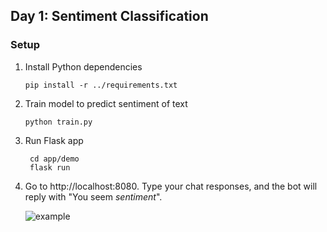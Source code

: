 ## Day 1: Sentiment Classification

### Setup
1. Install Python dependencies
    ```
    pip install -r ../requirements.txt
   ```
2. Train model to predict sentiment of text
    ```
    python train.py
    ```
3. Run Flask app
   ```
    cd app/demo
    flask run
   ```
4. Go to http://localhost:8080. Type your chat responses, and the bot will reply with "You seem *sentiment*".

    ![example](example.png)
